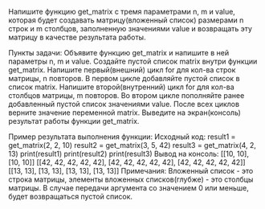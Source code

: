 Напишите функцию get_matrix с тремя параметрами n, m и value, которая будет создавать матрицу(вложенный список) размерами n строк и m столбцов, заполненную значениями value и возвращать эту матрицу в качестве результата работы.

Пункты задачи:
Объявите функцию get_matrix и напишите в ней параметры n, m и value.
Создайте пустой список matrix внутри функции get_matrix.
Напишите первый(внешний) цикл for для кол-ва строк матрицы, n повторов.
В первом цикле добавляйте пустой список в список matrix.
Напишите второй(внутренний) цикл for для кол-ва столбцов матрицы, m повторов.
Во втором цикле пополняйте ранее добавленный пустой список значениями value.
После всех циклов верните значение переменной matrix.
Выведите на экран(консоль) результат работы функции get_matrix.

Пример результата выполнения функции:
Исходный код:
result1 = get_matrix(2, 2, 10)
result2 = get_matrix(3, 5, 42)
result3 = get_matrix(4, 2, 13)
print(result1)
print(result2)
print(result3)
Вывод на консоль:
[[10, 10], [10, 10]]
[[42, 42, 42, 42, 42], [42, 42, 42, 42, 42], [42, 42, 42, 42, 42]]
[[13, 13], [13, 13], [13, 13], [13, 13]]
Примечания:
Вложенный список - это строка матрицы, элементы вложенных списков(глубже) - это столбцы матрицы.
В случае передачи аргумента со значением 0 или меньше, будет возвращаться пустой список.
